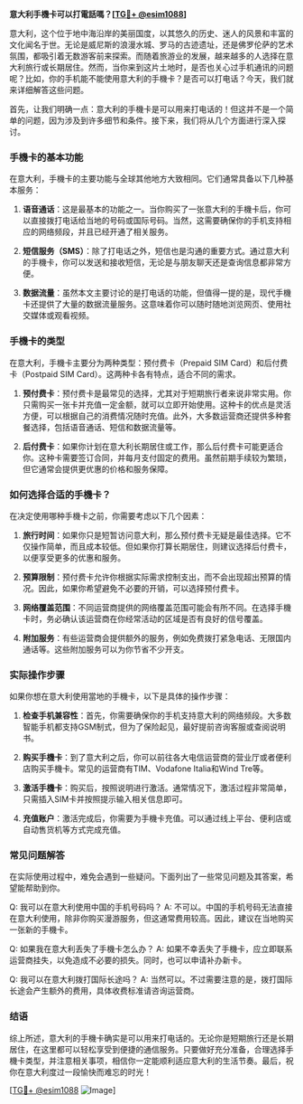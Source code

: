 **意大利手機卡可以打電話嗎？[[TG💪+ @esim1088](https://t.me/s/esim1088)]**

意大利，这个位于地中海沿岸的美丽国度，以其悠久的历史、迷人的风景和丰富的文化闻名于世。无论是威尼斯的浪漫水城、罗马的古迹遗址，还是佛罗伦萨的艺术氛围，都吸引着无数游客前来探索。而随着旅游业的发展，越来越多的人选择在意大利旅行或长期居住。然而，当你来到这片土地时，是否也关心过手机通讯的问题呢？比如，你的手机能不能使用意大利的手機卡？是否可以打电话？今天，我们就来详细解答这些问题。

首先，让我们明确一点：意大利的手機卡是可以用来打电话的！但这并不是一个简单的问题，因为涉及到许多细节和条件。接下来，我们将从几个方面进行深入探讨。

### 手機卡的基本功能

在意大利，手機卡的主要功能与全球其他地方大致相同。它们通常具备以下几种基本服务：

1. **语音通话**：这是最基本的功能之一。当你购买了一张意大利的手機卡后，你可以直接拨打电话给当地的号码或国际号码。当然，这需要确保你的手机支持相应的网络频段，并且已经开通了相关服务。
   
2. **短信服务（SMS）**：除了打电话之外，短信也是沟通的重要方式。通过意大利的手機卡，你可以发送和接收短信，无论是与朋友聊天还是查询信息都非常方便。

3. **数据流量**：虽然本文主要讨论的是打电话的功能，但值得一提的是，现代手機卡还提供了大量的数据流量服务。这意味着你可以随时随地浏览网页、使用社交媒体或观看视频。

### 手機卡的类型

在意大利，手機卡主要分为两种类型：预付费卡（Prepaid SIM Card）和后付费卡（Postpaid SIM Card）。这两种卡各有特点，适合不同的需求。

1. **预付费卡**：预付费卡是最常见的选择，尤其对于短期旅行者来说非常实用。你只需购买一张卡并充值一定金额，就可以立即开始使用。这种卡的优点是灵活方便，可以根据自己的消费情况随时充值。此外，大多数运营商还提供多种套餐选择，包括语音通话、短信和数据流量等。

2. **后付费卡**：如果你计划在意大利长期居住或工作，那么后付费卡可能更适合你。这种卡需要签订合同，并每月支付固定的费用。虽然前期手续较为繁琐，但它通常会提供更优惠的价格和服务保障。

### 如何选择合适的手機卡？

在决定使用哪种手機卡之前，你需要考虑以下几个因素：

1. **旅行时间**：如果你只是短暂访问意大利，那么预付费卡无疑是最佳选择。它不仅操作简单，而且成本较低。但如果你打算长期居住，则建议选择后付费卡，以便享受更多的优惠和服务。

2. **预算限制**：预付费卡允许你根据实际需求控制支出，而不会出现超出预算的情况。因此，如果你希望避免不必要的开销，可以选择预付费卡。

3. **网络覆盖范围**：不同运营商提供的网络覆盖范围可能会有所不同。在选择手機卡时，务必确认该运营商在你经常活动的区域是否有良好的信号覆盖。

4. **附加服务**：有些运营商会提供额外的服务，例如免费拨打紧急电话、无限国内通话等。这些附加服务可以为你节省不少开支。

### 实际操作步骤

如果你想在意大利使用當地的手機卡，以下是具体的操作步骤：

1. **检查手机兼容性**：首先，你需要确保你的手机支持意大利的网络频段。大多数智能手机都支持GSM制式，但为了保险起见，最好提前咨询客服或查阅说明书。

2. **购买手機卡**：到了意大利之后，你可以前往各大电信运营商的营业厅或者便利店购买手機卡。常见的运营商有TIM、Vodafone Italia和Wind Tre等。

3. **激活手機卡**：购买后，按照说明进行激活。通常情况下，激活过程非常简单，只需插入SIM卡并按照提示输入相关信息即可。

4. **充值账户**：激活完成后，你需要为手機卡充值。可以通过线上平台、便利店或自动售货机等方式完成充值。

### 常见问题解答

在实际使用过程中，难免会遇到一些疑问。下面列出了一些常见问题及其答案，希望能帮助到你。

Q: 我可以在意大利使用中国的手机号码吗？
A: 不可以。中国的手机号码无法直接在意大利使用，除非你购买漫游服务，但这通常费用较高。因此，建议在当地购买一张新的手機卡。

Q: 如果我在意大利丢失了手機卡怎么办？
A: 如果不幸丢失了手機卡，应立即联系运营商挂失，以免造成不必要的损失。同时，也可以申请补办新卡。

Q: 我可以在意大利拨打国际长途吗？
A: 当然可以。不过需要注意的是，拨打国际长途会产生额外的费用，具体收费标准请咨询运营商。

### 结语

综上所述，意大利的手機卡确实是可以用来打电话的。无论你是短期旅行还是长期居住，在这里都可以轻松享受到便捷的通信服务。只要做好充分准备，合理选择手機卡类型，并注意相关事项，相信你一定能顺利适应意大利的生活节奏。最后，祝你在意大利度过一段愉快而难忘的时光！

[[TG💪+ @esim1088](https://t.me/s/esim1088) ![Image](https://i.postimg.cc/4NQfJmqS/Snipaste-2025-05-13-00-14-12.png)]